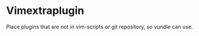 Vimextraplugin
==============

Place plugins that are not in vim-scripts or git repository, so vundle can use.